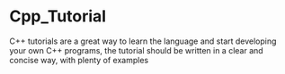# Cpp_Tutorial
C++ tutorials are a great way to learn the language and start developing your own C++ programs, the tutorial should be written in a clear and concise way, with plenty of examples
